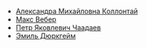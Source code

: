 * [Александра Михайловна Коллонтай](Александра%20Михайловна%20Коллонтай)
* [Макс Вебер](Макс%20Вебер)
* [Петр Яковлевич Чаадаев](Петр%20Яковлевич%20Чаадаев)
* [Эмиль Дюркгейм](Эмиль%20Дюркгейм)